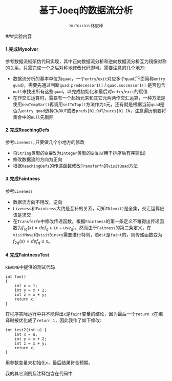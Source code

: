 # <center>基于Joeq的数据流分析</center>
<center><font face="a" size=2> 2017011303 林俊峰</font></center>

###实验内容
#### 1.完成Mysolver
参考数据流框架伪代码实现，其中正向数据流分析和逆向数据流分析互为镜像对称的关系，只需完成一个之后对称地修改代码即可。需要注意的几个地方:
- 数据流分析的基本单位为`quad`，一个`entry`/`exit`对应多个`quad`(下面简称`entry quad`)，需要先通过判断`quad.predecessor1()` / `quad.successor1()` 是否包含`null`来找出所有这些`quad`，以完成初始化和最后对`entry`/`exit`的赋值
- 在作交汇运算时，需要有一个起始元来和其它元两两作交汇运算，一种方法是使用`newTempVar()`再调用`setToTop()`方法作为`1`元，还有就是根据当前`quad`是否为`entry quad`选择`IN`/`OUT`或者`preds[0].OUT`/`succs[0].IN`，注意遍历前要将集合中的`null`先删除

#### 2.完成ReachingDefs
参考`Liveness`, 只要做几个小地方的修改
- 将`String`类型的`变量`改为`Integer`类型的`定值点`(用于排序后有序输出)
- 修改数据流的方向为正向
- 根据`ReachingDefs`的传递函数修改`Transferfn`的`visitQuad`方法

#### 3.完成Faintness
参考`Liveness`
- 数据流方向不用改，逆向
- `Liveness`和`Faintness`大约是互补的关系，可知`IN(exit)`是全集，交汇运算应该是求交
- 在`Transferfn`中修改传递函数。根据`Faintness`的第一条定义不难得出传递函数为$f_{1q}(x)= def_q\cup(x-use_q)$。然而由于`Faitness`的第二条定义，在`visitMove`和`visitBinary`需要进行特判，若`dst`是`faint`的，则传递函数变为$f_{2q}(x)= def_q\cup x$。

#### 4.完成FaintnessTest
`README`中提供的测试代码
```
int foo()
{
    int x = 1;
    int y = x + 2;
    int z = x + y;
    return x;`
}
```
在程序实际运行中并不能得出`x`是`faint`变量的结论，因为最后一个`return x`在编译时被优化成了`return 1`，因此我作了如下修改:
```
int test2(int u) {
    int x = u;
    int y = x + 2;
    int z = x + y;
    return x;
}
```
用参数变量来初始化`x`，最后结果符合预期。

我的其它测例及注释包含在代码中
